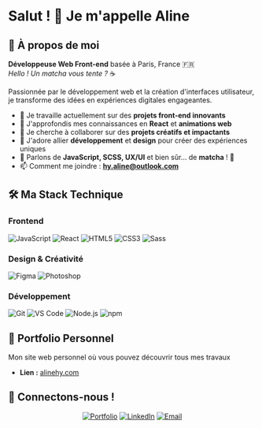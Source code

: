 # Salut ! 👋 Je m'appelle Aline

## 🍵 À propos de moi

**Développeuse Web Front-end** basée à Paris, France 🇫🇷  
*Hello ! Un matcha vous tente ?* ☕

Passionnée par le développement web et la création d'interfaces utilisateur, je transforme des idées en expériences digitales engageantes.

- 🔭 Je travaille actuellement sur des **projets front-end innovants**
- 🌱 J'approfondis mes connaissances en **React** et **animations web**
- 👯 Je cherche à collaborer sur des **projets créatifs et impactants**
- 🎨 J'adore allier **développement** et **design** pour créer des expériences uniques
- 💬 Parlons de **JavaScript, SCSS, UX/UI** et bien sûr... de **matcha** ! 🍃
- 📫 Comment me joindre : **hy.aline@outlook.com**

## 🛠️ Ma Stack Technique

### Frontend
![JavaScript](https://img.shields.io/badge/-JavaScript-F7DF1E?style=flat-square&logo=javascript&logoColor=black)
![React](https://img.shields.io/badge/-React-61DAFB?style=flat-square&logo=react&logoColor=black)
![HTML5](https://img.shields.io/badge/-HTML5-E34F26?style=flat-square&logo=html5&logoColor=white)
![CSS3](https://img.shields.io/badge/-CSS3-1572B6?style=flat-square&logo=css3&logoColor=white)
![Sass](https://img.shields.io/badge/-Sass-CC6699?style=flat-square&logo=sass&logoColor=white)

### Design & Créativité
![Figma](https://img.shields.io/badge/-Figma-F24E1E?style=flat-square&logo=figma&logoColor=white)
![Photoshop](https://img.shields.io/badge/-Photoshop-31A8FF?style=flat-square&logo=adobe-photoshop&logoColor=white)

### Développement
![Git](https://img.shields.io/badge/-Git-F05032?style=flat-square&logo=git&logoColor=white)
![VS Code](https://img.shields.io/badge/-VS%20Code-007ACC?style=flat-square&logo=visual-studio-code&logoColor=white)
![Node.js](https://img.shields.io/badge/-Node.js-339933?style=flat-square&logo=node.js&logoColor=white)
![npm](https://img.shields.io/badge/-npm-CB3837?style=flat-square&logo=npm&logoColor=white)


## 🌟 Portfolio Personnel
Mon site web personnel où vous pouvez découvrir tous mes travaux
- **Lien :** [alinehy.com](https://alinehy.com/)

## 🤝 Connectons-nous !

<div align="center">
  
[![Portfolio](https://img.shields.io/badge/-Portfolio-000000?style=for-the-badge&logo=react&logoColor=white)](https://alinehy.com)
[![LinkedIn](https://img.shields.io/badge/-LinkedIn-0077B5?style=for-the-badge&logo=linkedin&logoColor=white)](https://linkedin.com/in/aline-hy)
[![Email](https://img.shields.io/badge/-Email-D14836?style=for-the-badge&logo=gmail&logoColor=white)](mailto:hy.aline@outlook.com)

</div>
